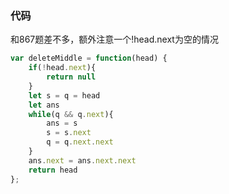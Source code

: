 ### 代码

和867题差不多，额外注意一个!head.next为空的情况

```js
var deleteMiddle = function(head) {
    if(!head.next){
        return null
    }
    let s = q = head
    let ans
    while(q && q.next){      
        ans = s
        s = s.next
        q = q.next.next
    }
    ans.next = ans.next.next
    return head
};
```

